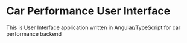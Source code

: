 # Car Performance User Interface

This is User Interface application written in Angular/TypeScript for car performance backend

